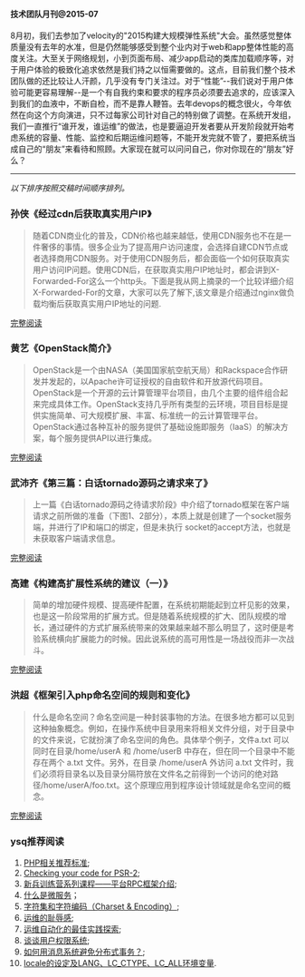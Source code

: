 #### 技术团队月刊@2015-07


8月初，我们去参加了velocity的"2015构建大规模弹性系统"大会。虽然感觉整体质量没有去年的水准，但是仍然能够感受到整个业内对于web和app整体性能的高度关注。大至关于网络规划，小到页面布局、减少app启动的类库加载顺序等，对于用户体验的极致化追求依然是我们持之以恒需要做的。这点，目前我们整个技术团队做的还比较让人汗颜，几乎没有专门关注过。对于“性能”--我们说对于用户体验可能更容易理解--是一个有自我约束和要求的程序员必须要去追求的，应该深入到我们的血液中，不断自检，而不是靠人鞭笞。去年devops的概念很火，今年依然在向这个方向演进，只不过每家公司针对自己的特别做了调整。在系统开发组，我们一直推行“谁开发，谁运维”的做法，也是要逼迫开发者要从开发阶段就开始考虑系统的容量、性能、监控和后期运维问题等，不能开发完就不管了，要把系统当成自己的“朋友”来看待和照顾。大家现在就可以问问自己，你对你现在的“朋友”好么？

---

*以下排序按照交稿时间顺序排列。*

### 孙侠《经过cdn后获取真实用户IP》

> 随着CDN商业化的普及，CDN价格也越来越低，使用CDN服务也不在是一件奢侈的事情。很多企业为了提高用户访问速度，会选择自建CDN节点或者选择商用CDN服务。对于使用CDN服务后，都会面临一个如何获取真实用户访问IP问题。使用CDN后，在获取真实用户IP地址时，都会讲到X-Forwarded-For这么一个http头。下面是我从网上摘录的一个比较详细介绍X-Forwarded-For的文章，大家可以先了解下,该文章是介绍通过nginx做负载均衡后获取真实用户IP地址的问题.


[完整阅读](http://note.youdao.com/share/?id=e00180288d331ef38e16479058d2ed51&type=note)


### 黄艺《OpenStack简介》

>  OpenStack是一个由NASA（美国国家航空航天局）和Rackspace合作研发并发起的，以Apache许可证授权的自由软件和开放源代码项目。
OpenStack是一个开源的云计算管理平台项目，由几个主要的组件组合起来完成具体工作。OpenStack支持几乎所有类型的云环境，项目目标是提供实施简单、可大规模扩展、丰富、标准统一的云计算管理平台。OpenStack通过各种互补的服务提供了基础设施即服务（IaaS）的解决方案，每个服务提供API以进行集成。


[完整阅读](http://note.youdao.com/share/?id=3c20da9fa0e10c5ac266b94bd8fd50fd&type=note)


### 武沛齐《第三篇：白话tornado源码之请求来了》

> 上一篇《白话tornado源码之待请求阶段》中介绍了tornado框架在客户端请求之前所做的准备（下图1、2部分），本质上就是创建了一个socket服务端，并进行了IP和端口的绑定，但是未执行 socket的accept方法，也就是未获取客户端请求信息。


[完整阅读](http://www.cnblogs.com/wupeiqi/p/4540398.html)


### 高建《构建高扩展性系统的建议（一）》

> 简单的增加硬件规模、提高硬件配置，在系统初期能起到立杆见影的效果，也是这一阶段常用的扩展方式。但是随着系统规模的扩大、团队规模的增长，通过硬件的方式扩展系统带来的效果越来越不那么明显了，这时便是考验系统横向扩展能力的时候。因此说系统的高可用性是一场战役而非一次战斗。


[完整阅读](http://note.youdao.com/share/?id=d8cfeb39574c21e36a1e3229656d61f7&type=note)


### 洪超《框架引入php命名空间的规则和变化》

> 什么是命名空间？命名空间是一种封装事物的方法。在很多地方都可以见到这种抽象概念。例如，在操作系统中目录用来将相关文件分组，对于目录中的文件来说，它就扮演了命名空间的角色。具体举个例子，文件a.txt 可以同时在目录/home/userA 和 /home/userB 中存在，但在同一个目录中不能存在两个 a.txt 文件。另外，在目录 /home/userA 外访问 a.txt 文件时，我们必须将目录名以及目录分隔符放在文件名之前得到一个访问的绝对路径/home/userA/foo.txt。这个原理应用到程序设计领域就是命名空间的概念。



[完整阅读](https://github.com/TeddyHC/HDF-Monthly/wiki/%E6%A1%86%E6%9E%B6%E5%BC%95%E5%85%A5php%E5%91%BD%E5%90%8D%E7%A9%BA%E9%97%B4%E7%9A%84%E8%A7%84%E5%88%99%E5%92%8C%E5%8F%98%E5%8C%96)


### ysq推荐阅读

1. [PHP相关推荐标准](https://github.com/php-fig/fig-standards/tree/master/accepted);
2. [Checking your code for PSR-2](http://akrabat.com/checking-your-code-for-psr-2/);
3. [新兵训练营系列课程——平台RPC框架介绍](http://weibo.com/p/1001643875439147097368);
4. [什么是微服务](http://martinfowler.com/articles/microservices.html)；
5. [字符集和字符编码（Charset & Encoding）](http://www.cnblogs.com/skynet/archive/2011/05/03/2035105.html);
6. [运维的耻辱感](http://mp.weixin.qq.com/s?__biz=MzA4NjAzMjEyOA==&mid=207613627&idx=1&sn=20a9c858c0ab20418bbcb8b34554c273&scene=5#rd);
7. [运维自动化的最佳实践探索](http://mp.weixin.qq.com/s?__biz=MzA4Nzg5Nzc5OA==&mid=206999678&idx=1&sn=06a1901ae02c5892ff0990d824c8c162&scene=5#rd);
8. [谈谈用户权限系统](http://mp.weixin.qq.com/s?__biz=MzA3NDM0ODQwMw==&mid=210306867&idx=1&sn=176f71769b707534e9b6cfec5953e714&scene=5#rd);
9. [如何用消息系统避免分布式事务？](http://www.cnblogs.com/LBSer/p/4715395.html);
10. [locale的设定及LANG、LC_CTYPE、LC_ALL环境变量](http://www.cnblogs.com/xlmeng1988/archive/2013/01/16/locale.html).